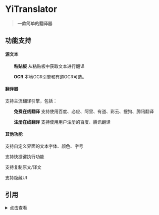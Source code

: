 # YiTranslator 

> **一款简单的翻译器**


## 功能支持

#### 源文本

&emsp;&emsp;**粘贴板** 从粘贴板中获取文本进行翻译

&emsp;&emsp;**OCR** 本地OCR引擎和有道OCR可选。

#### 翻译器

支持主流翻译引擎，包括：

&emsp;&emsp;**免费在线翻译** 支持使用百度、必应、阿里、有道、彩云、搜狗、腾讯翻译

&emsp;&emsp;**注册在线翻译** 支持使用用户注册的百度、腾讯翻译

#### 其他功能
支持自定义界面的文本字体、颜色、字号

支持快捷键执行功能

支持复制原文/译文

支持隐藏UI

## 引用

<details>
<summary>点击查看</summary>

* [PaddlePaddle/PaddleOCR](https://github.com/PaddlePaddle/PaddleOCR)
  
* [UlionTse/translators](https://github.com/UlionTse/translators)
  
</details>
